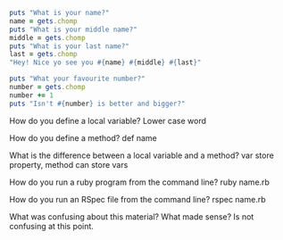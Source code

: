```ruby
puts "What is your name?"
name = gets.chomp
puts "What is your middle name?"
middle = gets.chomp
puts "What is your last name?"
last = gets.chomp
"Hey! Nice yo see you #{name} #{middle} #{last}"
```


```ruby
puts "What your favourite number?"
number = gets.chomp 
number += 1
puts "Isn't #{number} is better and bigger?"
```


How do you define a local variable?
Lower case word 

How do you define a method?
def name

What is the difference between a local variable and a method?
var store property, method can store vars 


How do you run a ruby program from the command line?
ruby name.rb


How do you run an RSpec file from the command line?
rspec name.rb


What was confusing about this material? What made sense?
Is not confusing at this point. 

